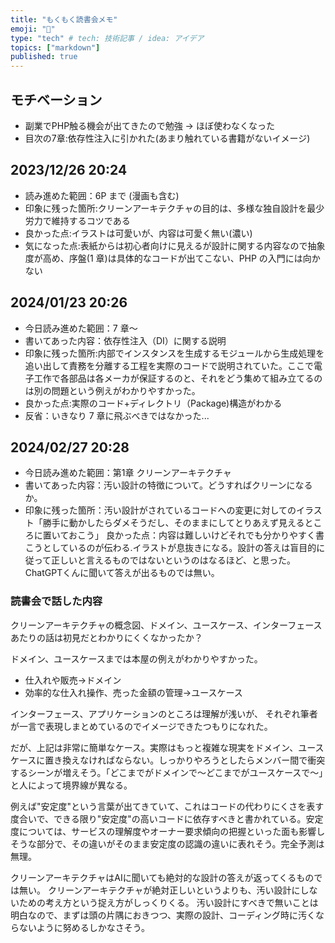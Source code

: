 ```yaml
---
title: "もくもく読書会メモ"
emoji: "📗"
type: "tech" # tech: 技術記事 / idea: アイデア
topics: ["markdown"]
published: true
---
```


## モチベーション
- 副業でPHP触る機会が出てきたので勉強 -> ほぼ使わなくなった
- 目次の7章:依存性注入に引かれた(あまり触れている書籍がないイメージ)

## 2023/12/26 20:24

- 読み進めた範囲：6P まで (漫画も含む)
- 印象に残った箇所:クリーンアーキテクチャの目的は、多様な独自設計を最少労力で維持するコツである
- 良かった点:イラストは可愛いが、内容は可愛く無い(濃い)
- 気になった点:表紙からは初心者向けに見えるが設計に関する内容なので抽象度が高め、序盤(1 章)は具体的なコードが出てこない、PHP の入門には向かない

## 2024/01/23 20:26

- 今日読み進めた範囲：7 章〜
- 書いてあった内容：依存性注入（DI）に関する説明
- 印象に残った箇所:内部でインスタンスを生成するモジュールから生成処理を追い出して責務を分離する工程を実際のコードで説明されていた。ここで電子工作で各部品は各メーカが保証するのと、それをどう集めて組み立てるのは別の問題という例えがわかりやすかった。
- 良かった点:実際のコード+ディレクトリ（Package)構造がわかる
- 反省：いきなり 7 章に飛ぶべきではなかった...

## 2024/02/27 20:28

- 今日読み進めた範囲：第1章 クリーンアーキテクチャ
- 書いてあった内容：汚い設計の特徴について。どうすればクリーンになるか。
- 印象に残った箇所：汚い設計がされているコードへの変更に対してのイラスト「勝手に動かしたらダメそうだし、そのままにしてとりあえず見えるところに置いておこう」
良かった点：内容は難しいけどそれでも分かりやすく書こうとしているのが伝わる.イラストが息抜きになる。設計の答えは盲目的に従って正しいと言えるものではないというのはなるほど、と思った。ChatGPTくんに聞いて答えが出るものでは無い。

### 読書会で話した内容
クリーンアーキテクチャの概念図、ドメイン、ユースケース、インターフェースあたりの話は初見だとわかりにくくなかったか？

ドメイン、ユースケースまでは本屋の例えがわかりやすかった。

- 仕入れや販売->ドメイン
- 効率的な仕入れ操作、売った金額の管理->ユースケース

インターフェース、アプリケーションのところは理解が浅いが、
それぞれ筆者が一言で表現しまとめているのでイメージできたつもりになれた。

だが、上記は非常に簡単なケース。実際はもっと複雑な現実をドメイン、ユースケースに置き換えなければならない。しっかりやろうとしたらメンバー間で衝突するシーンが増えそう。「どこまでがドメインで〜どこまでがユースケースで〜」と人によって境界線が異なる。

例えば"安定度"という言葉が出てきていて、これはコードの代わりにくさを表す度合いで、できる限り"安定度"の高いコードに依存すべきと書かれている。安定度については、サービスの理解度やオーナー要求傾向の把握といった面も影響しそうな部分で、その違いがそのまま安定度の認識の違いに表れそう。完全予測は無理。

クリーンアーキテクチャはAIに聞いても絶対的な設計の答えが返ってくるものでは無い。
クリーンアーキテクチャが絶対正しいというよりも、汚い設計にしないための考え方という捉え方がしっくりくる。
汚い設計にすべきで無いことは明白なので、まずは頭の片隅におきつつ、実際の設計、コーディング時に汚くならないように努めるしかなさそう。
